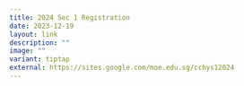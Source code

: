 ```yaml
---
title: 2024 Sec 1 Registration
date: 2023-12-19
layout: link
description: ""
image: ""
variant: tiptap
external: https://sites.google.com/moe.edu.sg/cchys12024
---
```

